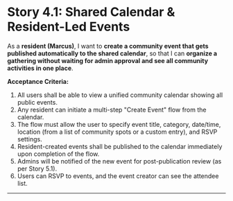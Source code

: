 # Story 4.1: Shared Calendar & Resident-Led Events

As a **resident (Marcus)**,
I want to **create a community event that gets published automatically to the shared calendar**,
so that I can **organize a gathering without waiting for admin approval and see all community activities in one place**.

**Acceptance Criteria:**
1.  All users shall be able to view a unified community calendar showing all public events.
2.  Any resident can initiate a multi-step "Create Event" flow from the calendar.
3.  The flow must allow the user to specify event title, category, date/time, location (from a list of community spots or a custom entry), and RSVP settings.
4.  Resident-created events shall be published to the calendar immediately upon completion of the flow.
5.  Admins will be notified of the new event for post-publication review (as per Story 5.1).
6.  Users can RSVP to events, and the event creator can see the attendee list.

---

